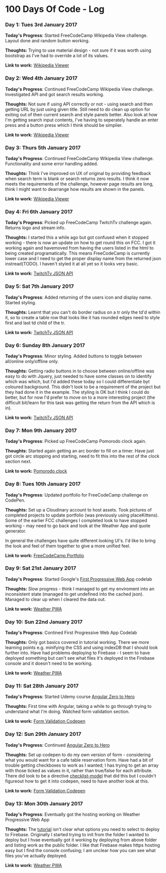 # 100 Days Of Code - Log

### Day 1: Tues 3rd January 2017

**Today's Progress**: Started FreeCodeCamp Wikipedia View challenge. Layout done and random button working.

**Thoughts:** Trying to use material design - not sure if it was worth using bootstrap as I've had to override a lot of its values.

**Link to work:** [Wikipedia Viewer](http://codepen.io/christie/full/dNyZMN/)

### Day 2: Wed 4th January 2017

**Today's Progress**: Continued FreeCodeCamp Wikipedia View challenge. Investigated API and got search results working.

**Thoughts:** Not sure if using API correctly or not - using search and then getting URL by just using given title. Still need to do clean up option for exiting out of then current search and style panels better. Also look at how I'm getting search input contents, I've having to seperately handle an enter press and a button press which I think should be simplier. 

**Link to work:** [Wikipedia Viewer](http://codepen.io/christie/full/dNyZMN/)

### Day 3: Thurs 5th January 2017

**Today's Progress**: Continued FreeCodeCamp Wikipedia View challenge. Functionality and some error handling added.

**Thoughts:** Think I've improved on UX of original by providing feedback when search term is blank or search returns zero results. I think it now meets the requirements of the challenge, however page results are long, think I might want to dearrange how results are shown in the panels.

**Link to work:** [Wikipedia Viewer](http://codepen.io/christie/full/dNyZMN/)

### Day 4: Fri 6th January 2017

**Today's Progress**: Picked up FreeCodeCamp TwitchTv challenge again. Returns logo and stream info.

**Thoughts:** I started this a while ago but got confused when it stopped working - there is now an update on how to get round this on FCC. I got it working again and havemoved from having the users listed in the html to being created programatically. This means FreeCodeCamp is currently lower case and I need to get the proper display name from the returned json instread(TODO). I haven't styled it at all yet so it looks very basic.

**Link to work:** [TwitchTv JSON API](http://codepen.io/christie/full/zKqNag/)

### Day 5: Sat 7th January 2017

**Today's Progress**: Added returning of the users icon and display name. Started styling.

**Thoughts:** Learnt that you can't do border radius on a tr only the td'd within it, so to create a table row that looks like it has rounded edges need to style first and last td child of the tr.

**Link to work:** [TwitchTv JSON API](http://codepen.io/christie/full/zKqNag/)

### Day 6: Sunday 8th January 2017

**Today's Progress**: Minor styling. Added buttons to toggle between all/online only/offline only.

**Thoughts:** Getting radio buttons in to choose between online/offline was easy to do with Jquery, just needed to have some classes on to identify which was which, but I'd added these today so I could differentiate byt coloured background. This didn't look to be a requirement of the project but they had done it in the example. The styling is OK but I think I could do better, but for now I'd prefer to move on to a more interesting project (the difficult bit/learn for this task was getting the return from the API which is in).

**Link to work:** [TwitchTv JSON API](http://codepen.io/christie/full/zKqNag/)

### Day 7: Mon 9th January 2017

**Today's Progress**: Picked up FreeCodeCamp Pomorodo clock again.

**Thoughts:** Started again getting an arc border to fill on a timer. Have just got circle arc stopping and starting, need to fit this into the rest of the clock section next.

**Link to work:** [Pomorodo clock](http://codepen.io/christie/pen/PWPRwN/)

### Day 8: Tues 10th January 2017

**Today's Progress**: Updated portfolio for FreeCodeCamp challenge on CodePen.

**Thoughts:** Set up a Cloudinary account to host assets. Took pictures of completed projects to update portfolio (was previously using placeKittens). Some of the earlier FCC challenges I completed look to have stopped working - may need to go back and look at the Weather App and quote generator.

In general the challenges have quite different looking UI's. I'd like to bring the look and feel of them together to give a more unified feel.

**Link to work:** [FreeCodeCamp Portfolio](https://codepen.io/christie/full/QKyAwP/)

### Day 9: Sat 21st January 2017

**Today's Progress**: Started Google's [First Progressive Web App](https://codelabs.developers.google.com/codelabs/your-first-pwapp/#0) codelab

**Thoughts:** Slow progress - think I managed to get my enviroment into an inconsistent state (managed to get undefined into the cached json). Managed to clear up when I cleared the data out.

**Link to work:** [Weather PWA](https://weatherpwacodelab.firebaseapp.com/)

### Day 10: Sun 22nd January 2017

**Today's Progress**: Contined First Progressive Web App Codelab

**Thoughts:** Only got basics covered in tutorial working. There we more learning points e.g. minifying the CSS and using indexDB that I should look further into. Have had problems deploying to Firebase - I seem to have deployed something but can't see what files it's deployed in the Firebase console and it doesn't need to be working.

**Link to work:** [Weather PWA](https://weatherpwacodelab.firebaseapp.com/)

### Day 11: Sat 28th January 2017

**Today's Progress**: Started Udemy course [Angular Zero to Hero](https://www.udemy.com/angularjs-from-zero-to-hero/learn/v4/overview)

**Thoughts:** First time with Angular, taking a while to go through trying to understand what I'm doing. Watched form validation section.

**Link to work:** [Form Validation Codepen](http://codepen.io/christie/pen/d8f4d1420ad4862704f5f9598364b170)

### Day 12: Sun 29th January 2017

**Today's Progress**: Continued [Angular Zero to Hero](https://www.udemy.com/angularjs-from-zero-to-hero/learn/v4/overview)

**Thoughts:** Set up codepen to do my own version of form - considering what you would want for a cafe table reservation form. Have had a bit of trouble getting checkboxes to work as I wanted; I has trying to get an array with those ticked as values in it, rather than true/false for each attribute. There did look to be a directive [checklist-model](https://vitalets.github.io/checklist-model/) that did this but I couldn't figureout how to get it into codepen, need to have another look at this.

**Link to work:** [Form Validation Codepen](http://codepen.io/christie/pen/d8f4d1420ad4862704f5f9598364b170)

### Day 13: Mon 30th January 2017

**Today's Progress**: Eventually got the hosting working on Weather Progressive Web App

**Thoughts:** The [tutorial](https://weatherpwacodelab.firebaseapp.com/) isn't clear what options you need to select to deploy to Firebase. Originally I started trying to init from the folder I wanted to deploy but I hvae eventually got it working by deploying from above folder and listing work as the public folder. I like that Firebase makes https hosting easy but I find the console confusing; I am unclear how you can see what files you've actually deployed.  

**Link to work:** [Weather PWA](https://weatherpwacodelab.firebaseapp.com/)

<!--- ### Day 0: February 30, 2016 (Example 2)
##### (delete me or comment me out)

**Today's Progress**: Fixed CSS, worked on canvas functionality for the app.

**Thoughts**: I really struggled with CSS, but, overall, I feel like I am slowly getting better at it. Canvas is still new for me, but I managed to figure out some basic functionality.

**Link(s) to work**: [Calculator App](http://www.example.com)


### Day 1: June 27, Monday

**Today's Progress**: I've gone through many exercises on FreeCodeCamp.

**Thoughts** I've recently started coding, and it's a great feeling when I finally solve an algorithm challenge after a lot of attempts and hours spent.

**Link(s) to work**
1. [Find the Longest Word in a String](https://www.freecodecamp.com/challenges/find-the-longest-word-in-a-string)
2. [Title Case a Sentence](https://www.freecodecamp.com/challenges/title-case-a-sentence) --->
